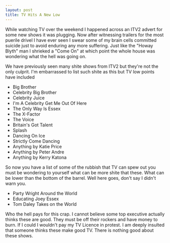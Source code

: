 ```yaml
---
layout: post
title: TV Hits A New Low
---
```


While watching TV over the weekend I happened across an ITV2 advert for some new shows it was plugging. Now after witnessing trailers for the most puerile drivel I have ever seen I swear some of my brain cells committed suicide just to avoid enduring any more suffering. Just like the "Howay Blyth" man I shrieked a "Come On" at which point the whole house was wondering what the hell was going on.

We have previously seen many shite shows from ITV2 but they're not the only culprit. I'm embarrassed to list such shite as this but TV low points have included

* Big Brother
* Celebrity Big Brother
* Celebrity Juice
* I'm A Celebrity Get Me Out Of Here
* The Only Way Is Essex
* The X-Factor
* The Voice
* Britain's Got Talent
* Splash
* Dancing On Ice
* Strictly Come Dancing
* Anything by Katie Price
* Anything by Peter Andre
* Anything by Kerry Katona

So now you have a list of some of the rubbish that TV can spew out you must be wondering to yourself what can be more shite that these. What can be lower than the bottom of the barrel. Well here goes, don't say I didn't warn you.

* Party Wright Around the World
* Educating Joey Essex
* Tom Daley Takes on the World

Who the hell pays for this crap. I cannot believe some top executive actually thinks these are good. They must be off their rockers and have money to burn. If I could I wouldn't pay my TV Licence in protest. I am deeply insulted that someone thinks these make good TV. There is nothing good about these shows.